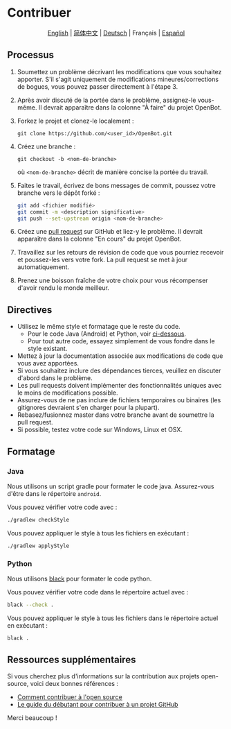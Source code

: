# Contribuer

<p align="center">
  <a href="README.md">English</a> |
  <a href="README.zh-CN.md">简体中文</a> |
  <a href="README.de-DE.md">Deutsch</a> |
  <span>Français</span> |
  <a href="README.es-ES.md">Español</a>
</p>

## Processus

1. Soumettez un problème décrivant les modifications que vous souhaitez apporter. S'il s'agit uniquement de modifications mineures/corrections de bogues, vous pouvez passer directement à l'étape 3.
2. Après avoir discuté de la portée dans le problème, assignez-le vous-même. Il devrait apparaître dans la colonne "À faire" du projet OpenBot.
3. Forkez le projet et clonez-le localement :

   `git clone https://github.com/<user_id>/OpenBot.git`

4. Créez une branche :

   `git checkout -b <nom-de-branche>`

   où `<nom-de-branche>` décrit de manière concise la portée du travail.

5. Faites le travail, écrivez de bons messages de commit, poussez votre branche vers le dépôt forké :

   ```bash
   git add <fichier modifié>
   git commit -m <description significative>
   git push --set-upstream origin <nom-de-branche>
   ```

6. Créez une [pull request](https://github.com/intel-isl/OpenBot/pulls) sur GitHub et liez-y le problème. Il devrait apparaître dans la colonne "En cours" du projet OpenBot.
7. Travaillez sur les retours de révision de code que vous pourriez recevoir et poussez-les vers votre fork. La pull request se met à jour automatiquement.
8. Prenez une boisson fraîche de votre choix pour vous récompenser d'avoir rendu le monde meilleur.

## Directives

- Utilisez le même style et formatage que le reste du code.
  - Pour le code Java (Android) et Python, voir [ci-dessous](#Formatage).
  - Pour tout autre code, essayez simplement de vous fondre dans le style existant.
- Mettez à jour la documentation associée aux modifications de code que vous avez apportées.
- Si vous souhaitez inclure des dépendances tierces, veuillez en discuter d'abord dans le problème.
- Les pull requests doivent implémenter des fonctionnalités uniques avec le moins de modifications possible.
- Assurez-vous de ne pas inclure de fichiers temporaires ou binaires (les gitignores devraient s'en charger pour la plupart).
- Rebasez/fusionnez master dans votre branche avant de soumettre la pull request.
- Si possible, testez votre code sur Windows, Linux et OSX.

## Formatage

### Java

Nous utilisons un script gradle pour formater le code java. Assurez-vous d'être dans le répertoire `android`.

Vous pouvez vérifier votre code avec :

```bash
./gradlew checkStyle
```

Vous pouvez appliquer le style à tous les fichiers en exécutant :

```bash
./gradlew applyStyle
```

### Python

Nous utilisons [black](https://pypi.org/project/black/) pour formater le code python.

Vous pouvez vérifier votre code dans le répertoire actuel avec :

```bash
black --check .
```

Vous pouvez appliquer le style à tous les fichiers dans le répertoire actuel en exécutant :

```bash
black .
```

## Ressources supplémentaires

Si vous cherchez plus d'informations sur la contribution aux projets open-source, voici deux bonnes références :

- [Comment contribuer à l'open source](http://opensource.guide/how-to-contribute/)
- [Le guide du débutant pour contribuer à un projet GitHub](https://akrabat.com/the-beginners-guide-to-contributing-to-a-github-project/)

Merci beaucoup !
